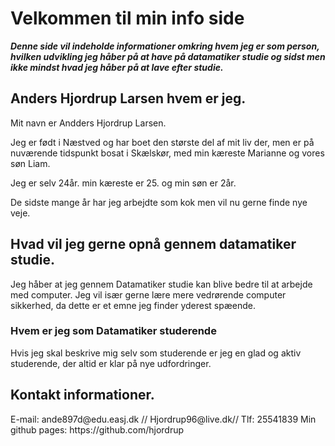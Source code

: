 <h1> Velkommen til min info side </h1>

***Denne side vil indeholde informationer omkring hvem jeg er som person, hvilken udvikling jeg håber på at have på datamatiker studie og sidst men ikke mindst hvad jeg håber på at lave efter studie.*** 

<h2> Anders Hjordrup Larsen hvem er jeg. </h2>
Mit navn er Andders Hjordrup Larsen.


Jeg er født i Næstved og har boet den største del af mit liv der, men er på nuværende tidspunkt bosat i Skælskør, med min kæreste Marianne og vores søn Liam.



Jeg er selv 24år. min kæreste er 25. og min søn er 2år. 



De sidste mange år har jeg arbejdte som kok men vil nu gerne finde nye veje. 


<h2> Hvad vil jeg gerne opnå gennem datamatiker studie. </h2>
Jeg håber at jeg gennem Datamatiker studie kan blive bedre til at arbejde med computer.
Jeg vil især gerne lære mere vedrørende computer sikkerhed, da dette er et emne jeg finder yderest spæende. 

<h3> Hvem er jeg som Datamatiker studerende </h3> 
Hvis jeg skal beskrive mig selv som studerende er jeg en glad og aktiv studerende, der altid er klar på nye udfordringer. 





 <h2> Kontakt informationer. </h2>
E-mail: ande897d@edu.easj.dk // Hjordrup96@live.dk// 
 Tlf: 25541839 
Min github pages: https://github.com/hjordrup
